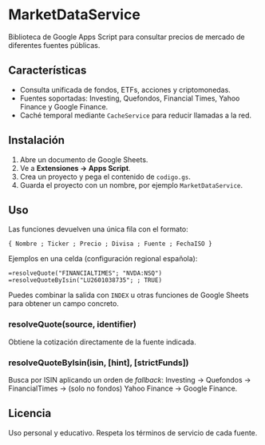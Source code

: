 # MarketDataService

Biblioteca de Google Apps Script para consultar precios de mercado de diferentes fuentes públicas.

## Características

- Consulta unificada de fondos, ETFs, acciones y criptomonedas.
- Fuentes soportadas: Investing, Quefondos, Financial Times, Yahoo Finance y Google Finance.
- Caché temporal mediante `CacheService` para reducir llamadas a la red.

## Instalación

1. Abre un documento de Google Sheets.
2. Ve a **Extensiones → Apps Script**.
3. Crea un proyecto y pega el contenido de `codigo.gs`.
4. Guarda el proyecto con un nombre, por ejemplo `MarketDataService`.

## Uso

Las funciones devuelven una única fila con el formato:

`{ Nombre ; Ticker ; Precio ; Divisa ; Fuente ; FechaISO }`

Ejemplos en una celda (configuración regional española):

```
=resolveQuote("FINANCIALTIMES"; "NVDA:NSQ")
=resolveQuoteByIsin("LU2601038735"; ; TRUE)
```

Puedes combinar la salida con `INDEX` u otras funciones de Google Sheets para obtener un campo concreto.

### resolveQuote(source, identifier)
Obtiene la cotización directamente de la fuente indicada.

### resolveQuoteByIsin(isin, [hint], [strictFunds])
Busca por ISIN aplicando un orden de *fallback*: Investing → Quefondos → FinancialTimes → (solo no fondos) Yahoo Finance → Google Finance.

## Licencia

Uso personal y educativo. Respeta los términos de servicio de cada fuente.

